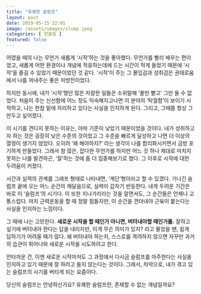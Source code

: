 ```yaml
---
title: "유쾌한 슬럼프"
layout: post
date: 2019-05-15 22:01
image: /assets/images/slump.jpeg
categories: [ 연울림 ]
featured: false
---
```


어렸을 때의 나는 무언가 새롭게 ‘시작’하는 것을 좋아했다. 무언가를 빨리 배우는 편이었고, 새롭게 어떤 환경이나 개념에 적응하는데에 드는 시간이 적게 들었기 때문에 ‘시작’을 즐길 수 있었기 때문이었던 것 같다. ‘시작’이 주는 그 몰입감과 성취감은 권태로움에서 나를 꺼내주는 좋은 처방전이었다.

하지만 동시에, 내가 ‘시작’했던 많은 자잘한 일들은 소위말해 ‘꿀만 빨고’ 그만 둘 수 없었다. 처음이 주는 신선함에 어느 정도 익숙해지고나면 이 분야의 ‘탁월함’이 보이기 시작하고, 나는 한참 밑에 자리하고 있다는 사실을 인지하게 된다. 그리고, 그때쯤 항상 그만두고 싶어졌다.

이 시기를 견디지 못하는 이유는, 아마 기준이 낮았기 때문이었을 것이다. 내가 성취하고자 하는 것은 굉장히 낮은 수준의 것이었고 그 수준을 빠르게 달성하고 나면 더 이상의 열정이 생기지 않았다. 오히려 ‘왜 해야하지?’ 라는 생각이 나를 합리화시키면서 금방 포기하게 만들었다.
그래서 참 많은, 잡다한 무언가를 하지만 어느 것 하나 제대로 마치지 못하는 나를 발견하곤, ‘잘’하는 것에 좀 더 집중해보기로 했다. 그 이후로 시작에 대한 두려움이 커졌다.

<div class="breaker"></div>

시간과 실력의 관계를 그래프 형태로 나타내면, ‘계단’형이라고 할 수 있겠다. 기나긴 슬럼프 끝에 오는 어느 순간의 깨달음으로, 실력이 갑자기 반등한다. 내게 두려운 기간은 바로 이 ‘슬럼프’의 시기다. 이 또한 지나가리라는 것을 알면서도, 그 순간들은 언제나 고통스럽다. 마치 근력운동을 할 때 정말 힘들지만, 이 순간을 견뎌내야 근육이 붙는다는 사실을 인지하는 느낌이다.

그 때에 나는 고민한다. **새로운 시작을 할 때인가 아니면, 버텨내야할 때인가를.** 잘하고 싶기에 버텨내야 한다는 답을 내리지만, 이게 무슨 의미가 있지? 라고 물었을 땐, 쉽게 답하기가 어려울 때가 많다. 왜 버텨내야 하는지, 스스로를 격려하지 않으면 자꾸만 과거의 습관이 튀어나와 새로운 시작을 시도하려고 한다.

안타까운 건, 이젠 새로운 시작마저도 그 과정에서 다시금 슬럼프를 마주한다는 사실을 인지하고 있기 때문에 잘 하려고 들지 않는다는 것이다. 그래서, 차악으로, 내가 겪고 있는 슬럼프의 시기를 버티게 되는 요즘이다. 

<div class="breaker"></div>

당신의 슬럼프는 안녕하신가요? 유쾌한 슬럼프란, 존재할 수 없는 개념일까요?